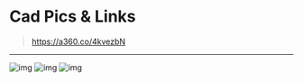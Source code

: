 # Cad Pics & Links
>https://a360.co/4kvezbN
---
![img](https://hc-cdn.hel1.your-objectstorage.com/s/v3/dc723e82179886e6080a82b3b81318e3b7b625dd_case.png)
![img](https://hc-cdn.hel1.your-objectstorage.com/s/v3/084944c5bf9e788f5f07eb2311d0dd0dcdff9fb4_screenshot_2025-06-07_at_4.37.48___pm.png)
![img](https://hc-cdn.hel1.your-objectstorage.com/s/v3/05415ba58aec9cb106d5013e8d6fd87205b0ed4b_screenshot_2025-06-07_at_4.38.04___pm.png)
